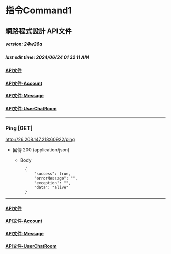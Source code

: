 # 指令Command1
## 網路程式設計 API文件
##### version: 24w26a
##### last edit time: 2024/06/24 01 32 11 AM

#### [API文件](https://github.com/Command1264/webProgramming/blob/master/API%20%E6%96%87%E4%BB%B6/API%E6%96%87%E4%BB%B6.md)
#### [API文件-Account](https://github.com/Command1264/webProgramming/blob/master/API%20%E6%96%87%E4%BB%B6/API%E6%96%87%E4%BB%B6-Account.md)
#### [API文件-Message](https://github.com/Command1264/webProgramming/blob/master/API%20%E6%96%87%E4%BB%B6/API%E6%96%87%E4%BB%B6-Message.md)
#### [API文件-UserChatRoom](https://github.com/Command1264/webProgramming/blob/master/API%20%E6%96%87%E4%BB%B6/API%E6%96%87%E4%BB%B6-UserChatRoom.md)
---
### Ping [GET]
http://26.208.147.218:60922/ping

+ 回傳 200 (application/json)
    + Body

            {
                "success": true,
                "errorMessage": "",
                "exception": "",
                "data": "alive"
            }
---

#### [API文件](https://github.com/Command1264/webProgramming/blob/master/API%20%E6%96%87%E4%BB%B6/API%E6%96%87%E4%BB%B6.md)
#### [API文件-Account](https://github.com/Command1264/webProgramming/blob/master/API%20%E6%96%87%E4%BB%B6/API%E6%96%87%E4%BB%B6-Account.md)
#### [API文件-Message](https://github.com/Command1264/webProgramming/blob/master/API%20%E6%96%87%E4%BB%B6/API%E6%96%87%E4%BB%B6-Message.md)
#### [API文件-UserChatRoom](https://github.com/Command1264/webProgramming/blob/master/API%20%E6%96%87%E4%BB%B6/API%E6%96%87%E4%BB%B6-UserChatRoom.md)